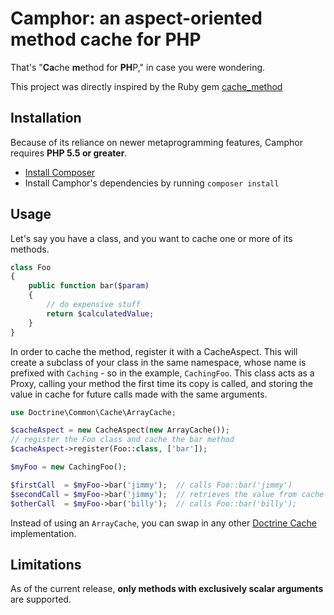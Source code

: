 # Camphor: an aspect-oriented method cache for PHP

That's "**Ca**che **m**ethod for **PH**P," in case you were wondering.

This project was directly inspired by the Ruby gem
[cache_method](https://github.com/seamusabshere/cache_method)

## Installation

Because of its reliance on newer metaprogramming features, Camphor requires
**PHP 5.5 or greater**.

* [Install Composer](https://getcomposer.org/download/)
* Install Camphor's dependencies by running `composer install`

## Usage

Let's say you have a class, and you want to cache one or more of its methods.

```php
class Foo
{
    public function bar($param)
    {
        // do expensive stuff
        return $calculatedValue;
    }
}
```

In order to cache the method, register it with a CacheAspect. This will create
a subclass of your class in the same namespace, whose name is prefixed with
`Caching` - so in the example, `CachingFoo`. This class acts as a Proxy,
calling your method the first time its copy is called, and storing the value
in cache for future calls made with the same arguments.

```php
use Doctrine\Common\Cache\ArrayCache;

$cacheAspect = new CacheAspect(new ArrayCache());
// register the Foo class and cache the bar method
$cacheAspect->register(Foo::class, ['bar']);

$myFoo = new CachingFoo();

$firstCall  = $myFoo->bar('jimmy');  // calls Foo::bar('jimmy')
$secondCall = $myFoo->bar('jimmy');  // retrieves the value from cache
$otherCall  = $myFoo->bar('billy');  // calls Foo::bar('billy');
```

Instead of using an `ArrayCache`, you can swap in any other
[Doctrine Cache](https://github.com/doctrine/cache) implementation.

## Limitations

As of the current release, **only methods with exclusively scalar arguments** are supported.

